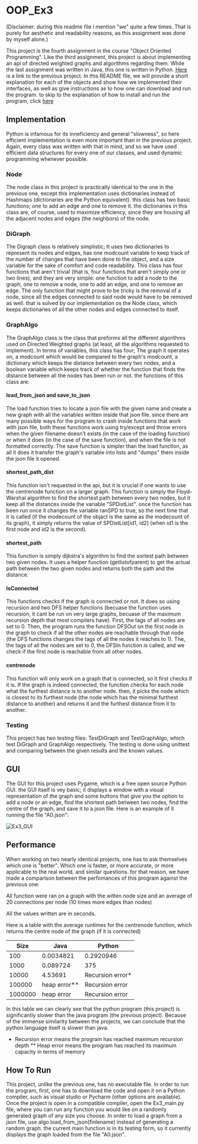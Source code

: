 # OOP_Ex3
(Disclaimer: during this readme file i mention "we" quite a few times. That is purely for aesthetic and readability reasons, as this assignment was done by myself alone.)

This project is the fourth assignment in the course "Object Oriented Programming". Like the third assignment, this project is about implementing an api of directed weighted graphs and algorithms regarding them. While the last assignment was written in Java, this one is written in Python. [Here](https://github.com/danielzk107/OOP_Ex2) is a link to the previous project. In this README file, we will provide a short explanation for each of the objects and show how we implemented their interfaces, as well as give instructions as to how one can download and run the program. to skip to the explanation of how to install and run the program, click [here](https://github.com/danielzk107/OOP_Ex3#how-to-run)

## Implementation

Python is infamous for its inneficiency and general "slowness", so here efficient implementation is even more important than in the previous project. Again, every class was written with that in mind, and so we have used efficient data structures for every one of our classes, and used dynamic programming whenever possible.

### Node

The node class in this project is practically identical to the one in the previous one, except this implementation uses dictionaries instead of Hashmaps (dictionaries are the Python equivalent). this class has two basic functions; one to add an edge and one to remove it. the dictionaries in this class are, of course, used to maximize efficiency, since they are housing all the adjacent nodes and edges (the neighbors) of the node.

### DiGraph

The Digraph class is relatively simplistic; It uses two dictionaries to represent its nodes and edges, has one modcount variable to keep track of the number of changes that have been done to the object, and a size variable for the sake of comfort and code readability. This class has four functions that aren't trivial (that is, four functions that aren't simply one or two lines), and they are very simple: one function to add a node to the graph, one to remove a node, one to add an edge, and one to remove an edge. The only function that might prove to be tricky is the removal of a node, since all the edges connected to said node would have to be removed as well. that is solved by our implementation os the Node class, which keeps dictionaries of all the other nodes and edges connected to itself. 

### GraphAlgo

The GraphAlgo class is the class that preforms all the different algorithms used on Directed Weighted graphs (at least, all the algorithms requested to implement). In terms of variables, this class has four; The graph it operates on, a modcount which would be compared to the graph's modcount, a dictionary which keeps the distance between every two nodes, and a boolean variable which keeps track of whether the function that finds the distance between all the nodes has been run or not. the functions of this class are:

#### load_from_json and save_to_json

The load function tries to locate a json file with the given name and create a new graph with all the variables written inside that json file. since there are many possible ways for the program to crash inside functions that work with json file, both these functions work using try/except and throw errors when the given filename doesn't exists (in the case of the loading function) or when it does (in the case of the save function), and when the file is not formatted correctly. The save function is simpler than the load function, as all it does it transfer the graph's variable into lists and "dumps" them inside the json file it opened.

#### shortest_path_dist

This function isn't requested in the api, but it is crucial if one wants to use the centrenode function on a larger graph. This function is simply the Floyd-Warshal algorithm to find the shortest path between every two nodes, but it keep all the distances inside the variable "SPDistList". once the function has been run once it changes the variable ranSPD to true, so the next time that it is called (if the modecount of the objact is the same as the modecount of its graph), it simply returns the value of SPDistList[id1, id2] (when id1 is the first node and id2 is the second).

#### shortest_path

This function is simply dijkstra's algorithm to find the sortest path between two given nodes. It uses a helper function (getlistofparent) to get the actual path between the two given nodes and returns both the path and the distance.

#### IsConnected

This functions checks if the graph is connected or not. It does so using recursion and two DFS helper functions (becuase the function uses recursion, it cant be run on very large graphs, becuase of the maximum recursion depth that most compilers have). First, the tags of all nodes are set to 0. Then, the program runs the function DFSOut on the first node in the graph to check if all the other nodes are reachable through that node (the DFS functions changes the tags of all the nodes it reaches to 1). The, the tags of all the nodes are set to 0, the DFSIn function is called, and we check if the first node is reachable from all other nodes.

#### centrenode

This function will only work on a graph that is connected, so it first checks if it is. If the graph is indeed connected, the function checks for each node what the furthest distance is to another node. then, it picks the node which is closest to its furthest node (the node which has the minimal furthest distance to another) and returns it and the furthest distance from it to another.

### Testing

This project has two testing files: TestDiGraph and TestGraphAlgo, which test DiGraph and GraphAlgo respectively. The testing is done using unittest and comparing between the given results and the known values.

## GUI

The GUI for this project uses Pygame, which is a free open source Python GUI. the GUI itself is vey basic; it displays a window with a visual representation of the graph and some buttons that give you the option to add a node or an edge, find the shortest path between two nodes, find the centre of the graph, and save it to a json file.
Here is an example of it running the file "A0.json":

![Ex3_GUI](https://user-images.githubusercontent.com/92798950/147828573-87f1a04b-e66b-4c8a-b8c2-0fcdd08200a5.png)


## Performance

When working on two nearly identical projects, one has to ask themselves which one is "better". Which one is faster, or more accurate, or more applicable to the real world, and similar questions. for that reason, we have made a comparison between the perfomances of this program against the previous one:

All function were ran on a graph with the witten node size and an average of 20 connections per node (10 times more edges than nodes)

All the values written are in seconds.

Here is a table with the average runtimes for the centrenode function, which returns the centre node of the graph (if it is connected)

| Size | Java | Python |
| --- | --- | --- |
| 100 | 0.0034821 |  0.2920946 |
| 1000 | 0.089724 | 375 |
| 10000 | 4.53691 | Recursion error* |
| 100000 | heap error** | Recursion error |
| 1000000 | heap error | Recursion error |

In this table we can clearly see that the python program (this project) is significantly slower than the java program (the previous project). Because of the immense similarity between the projects, we can conclude that the python language itself is slower than java.

* Recursion error means the program has reached maximum recursion depth
** Heap error means the program has reached its maximum capacity in terms of memory

## How To Run
This project, unlike the previous one, has no executable file. In order to run the program, first, one has to download the code and open it on a Python compiler, such as visual studio or Pycharm (other options are available). Once the project is open in a compatible compiler, open the Ex3_main.py file, where you can run any function you would like on a randomly generated graph of any size you choose. In order to load a graph from a json file, use algo.load_from_json(finlename) instead of generating a random graph. the current main function is in its testing form, so it currently displays the graph loaded from the file "A0.json".

